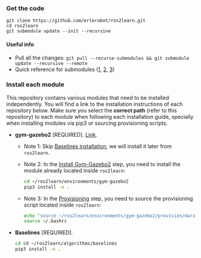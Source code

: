 ### Get the code
```
git clone https://github.com/erlerobot/ros2learn.git
cd ros2learn
git submodule update --init --recursive
```
#### Useful info
- Pull all the changes: `git pull --recurse-submodules && git submodule update --recursive --remote`
- Quick reference for submodules ([1](http://www.vogella.com/tutorials/GitSubmodules/article.html), [2](https://chrisjean.com/git-submodules-adding-using-removing-and-updating/), [3](https://git-scm.com/book/en/v2/Git-Tools-Submodules))

### Install each module
This repository contains various modules that need to be installed independently. You will find a link to the installation instructions of each repository below. Make sure you select the **correct path** (refer to this repository) to each module when following each installation guide, specially when installing modules via pip3 or sourcing provisioning scripts.

- **gym-gazebo2** [REQUIRED]. [Link](https://github.com/erlerobot/gym-gazebo-ros2/blob/master/INSTALL.md).
  - Note 1: Skip [Baselines installation](https://github.com/erlerobot/gym-gazebo-ros2/blob/master/INSTALL.md#baselines), we will install it later from `ros2learn`.
  - Note 2: In the [Install Gym-Gazebo2](https://github.com/erlerobot/gym-gazebo-ros2/blob/master/INSTALL.md#gym-gazebo2) step, you need to install the module already located inside `ros2learn`:

    ```bash
    cd ~/ros2learn/environments/gym-gazebo2
    pip3 install -e .
    ```
  - Note 3: In the [Provisioning](https://github.com/erlerobot/gym-gazebo-ros2/blob/master/INSTALL.md#provisioning) step, you need to source the provisioning script located inside `ros2learn`:

    ```bash
    echo "source ~/ros2learn/environments/gym-gazebo2/provision/mara_setup.sh" >> ~/.bashrc
    source ~/.bashrc
    ```
- **Baselines** [REQUIRED].

  ```bash
  cd cd ~/ros2learn/algorithms/baselines
  pip3 install -e .
    ```
